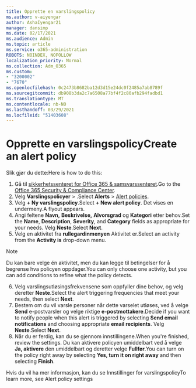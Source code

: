 ```yaml
---
title: Opprette en varslingspolicy
ms.author: v-aiyengar
author: AshaIyengar21
manager: dansimp
ms.date: 02/17/2021
ms.audience: Admin
ms.topic: article
ms.service: o365-administration
ROBOTS: NOINDEX, NOFOLLOW
localization_priority: Normal
ms.collection: Adm_O365
ms.custom:
- "3200002"
- "7670"
ms.openlocfilehash: 0c2473b8682ba12d3d15e24dc0f2485a7ab8789f
ms.sourcegitcommit: db908b3da2c7a6508a77bf4f2c80afb294fadbd1
ms.translationtype: MT
ms.contentlocale: nb-NO
ms.lasthandoff: 03/29/2021
ms.locfileid: "51403608"
---
```

# <a name="create-an-alert-policy"></a><span data-ttu-id="a79f5-102">Opprette en varslingspolicy</span><span class="sxs-lookup"><span data-stu-id="a79f5-102">Create an alert policy</span></span>

<span data-ttu-id="a79f5-103">Slik gjør du dette:</span><span class="sxs-lookup"><span data-stu-id="a79f5-103">Here is how to do this:</span></span>

1. <span data-ttu-id="a79f5-104">Gå til [sikkerhetssenteret for Office 365 & samsvarssenteret](https://go.microsoft.com/fwlink/p/?linkid=2077143).</span><span class="sxs-lookup"><span data-stu-id="a79f5-104">Go to the [Office 365 Security & Compliance Center](https://go.microsoft.com/fwlink/p/?linkid=2077143).</span></span>
1. <span data-ttu-id="a79f5-105">Velg **Varslingspolicyer**  >  [](https://go.microsoft.com/fwlink/?linkid=2103208).</span><span class="sxs-lookup"><span data-stu-id="a79f5-105">Select **Alerts** > [Alert policies](https://go.microsoft.com/fwlink/?linkid=2103208).</span></span>
1. <span data-ttu-id="a79f5-106">Velg **+ Ny varslingspolicy**.</span><span class="sxs-lookup"><span data-stu-id="a79f5-106">Select **+ New alert policy**.</span></span> <span data-ttu-id="a79f5-107">Det vises en undermeny.</span><span class="sxs-lookup"><span data-stu-id="a79f5-107">A flyout appears.</span></span>
1. <span data-ttu-id="a79f5-108">Angi feltene **Navn,** **Beskrivelse,** **Alvorsgrad** og **Kategori** etter behov.</span><span class="sxs-lookup"><span data-stu-id="a79f5-108">Set the **Name**, **Description**, **Severity**, and **Category** fields as appropriate for your needs.</span></span> <span data-ttu-id="a79f5-109">Velg **Neste**.</span><span class="sxs-lookup"><span data-stu-id="a79f5-109">Select **Next**.</span></span>
1. <span data-ttu-id="a79f5-110">Velg en aktivitet fra **rullegardinmenyen** Aktivitet er.</span><span class="sxs-lookup"><span data-stu-id="a79f5-110">Select an activity from the **Activity is** drop-down menu.</span></span>
> [!NOTE]
>  <span data-ttu-id="a79f5-111">Du kan bare velge én aktivitet, men du kan legge til betingelser for å begrense hva policyen oppdager.</span><span class="sxs-lookup"><span data-stu-id="a79f5-111">You can only choose one activity, but you can add conditions to refine what the policy detects.</span></span>
6. <span data-ttu-id="a79f5-112">Velg varslingsutløsingsfrekvensene som oppfyller dine behov, og velg deretter **Neste**.</span><span class="sxs-lookup"><span data-stu-id="a79f5-112">Select the alert triggering frequencies that meet your needs, then select **Next**.</span></span>
7. <span data-ttu-id="a79f5-113">Bestem om du vil varsle personer når dette varselet utløses, ved å velge **Send** e-postvarsler og velge riktige **e-postmottakere**.</span><span class="sxs-lookup"><span data-stu-id="a79f5-113">Decide if you want to notify people when this alert is triggered by selecting **Send email notifications** and choosing appropriate **email recipients**.</span></span> <span data-ttu-id="a79f5-114">Velg **Neste**.</span><span class="sxs-lookup"><span data-stu-id="a79f5-114">Select **Next**.</span></span>
8. <span data-ttu-id="a79f5-115">Når du er ferdig, kan du se gjennom innstillingene.</span><span class="sxs-lookup"><span data-stu-id="a79f5-115">When you're finished, review the settings.</span></span> <span data-ttu-id="a79f5-116">Du kan aktivere policyen umiddelbart ved å velge **Ja, aktivere** den umiddelbart og deretter velge **Fullfør**.</span><span class="sxs-lookup"><span data-stu-id="a79f5-116">You can turn on the policy right away by selecting **Yes, turn it on right away** and then selecting **Finish**.</span></span>

<span data-ttu-id="a79f5-117">Hvis du vil ha mer informasjon, kan du se Innstillinger for varslingspolicy</span><span class="sxs-lookup"><span data-stu-id="a79f5-117">To learn more, see Alert policy settings</span></span>

